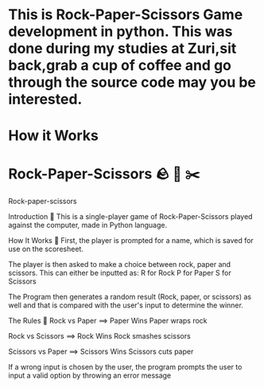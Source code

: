 # This is Rock-Paper-Scissors Game development in python. This was done during my studies at Zuri,sit back,grab a cup of coffee and go through the source code may you be interested.

# How it Works

# Rock-Paper-Scissors 🪨 🧻 ✂️
Rock-paper-scissors

Introduction 👀
This is a single-player game of Rock-Paper-Scissors played against the computer, made in Python language.

How It Works 🚀
First, the player is prompted for a name, which is saved for use on the scoresheet.

The player is then asked to make a choice between rock, paper and scissors. This can either be inputted as:
R for Rock
P for Paper
S for Scissors

The Program then generates a random result (Rock, paper, or scissors) as well and that is compared with the user's input to determine the winner.

The Rules 📜
Rock vs Paper ==> Paper Wins
Paper wraps rock

Rock vs Scissors ==> Rock Wins
Rock smashes scissors

Scissors vs Paper ==> Scissors Wins
Scissors cuts paper

If a wrong input is chosen by the user, the program prompts the user to input a valid option by throwing an error message
